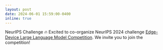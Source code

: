 ```yaml
---
layout: post
date: 2024-06-01 15:59:00-0400
inline: true
---
```




<span class="badge-flag" data-conf="iclr">NeurIPS Challenge</span> &#128293; Excited to co-organize NeurIPS 2024  challenge [Edge-Device Large Language Model Competition](https://edge-llms-challenge.github.io/edge-llm-challenge.github.io/). We invite you to join the competition!

